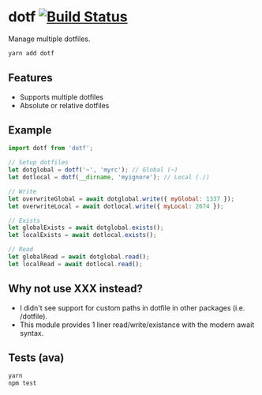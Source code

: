 <h1>dotf <a href="https://travis-ci.org/grant/dotf"><img src="https://travis-ci.org/grant/dotf.svg?branch=master" alt="Build Status"></a>
</h1>

Manage multiple dotfiles.

```sh
yarn add dotf
```

## Features

- Supports multiple dotfiles
- Absolute or relative dotfiles

## Example

```js
import dotf from 'dotf';

// Setup dotfiles
let dotglobal = dotf('~', 'myrc'); // Global (~)
let dotlocal = dotf(__dirname, 'myignore'); // Local (./)

// Write
let overwriteGlobal = await dotglobal.write({ myGlobal: 1337 });
let overwriteLocal = await dotlocal.write({ myLocal: 2674 });

// Exists
let globalExists = await dotglobal.exists();
let localExists = await dotlocal.exists();

// Read
let globalRead = await dotglobal.read();
let localRead = await dotlocal.read();
```

## Why not use XXX instead?

- I didn't see support for custom paths in dotfile in other packages (i.e. /dotfile).
- This module provides 1 liner read/write/existance with the modern await syntax.

## Tests (ava)

```sh
yarn
npm test
```
